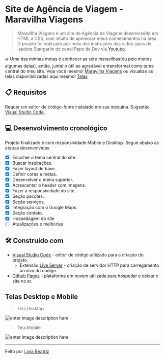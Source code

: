 # Site de Agência de Viagem - Maravilha Viagens
> Maravilha Viagens é um site de Agência de Viagens desenvolvido em HTML e CSS, com intuito de aprimorar meus conhecimentos na área. O projeto foi realizado por meio das instruções das vídeo aulas de Isadora Stangarlin do canal Papo de Dev via [Youtube](https://youtube.com/playlist?list=PLOUrDmh7c7mVzTETBVBerrMawaLd-4RMs). 

:airplane: Uma das minhas metas é conhecer as sete maravilhas(ou pelo menos algumas delas), então, juntei o útil ao agradável e transformei como tema central do meu site. Veja você mesmo! [Maravilha Viagens](https://liviabeatrizml.github.io/maravilha-viagem/) ou visualize as telas disponibilizadas aqui mesmo! [Telas](#telas-desktop-e-mobile)

## :clipboard: Requisitos
Requer um editor de código-fonte instalado em sua máquina. Sugestão [Visual Studio Code](https://code.visualstudio.com/).

## :computer: Desenvolvimento cronológico
Projeto finalizado e com responsividade Mobile e Desktop. Segue abaixo as etapas desenvolvidas:
 - [x] Escolher o tema central do site.
 - [x] Buscar inspirações.
 - [x] Fazer layout de base.
 - [x] Definir cores e metas.
 - [x] Desenvolver o menu superior.
 - [x] Acrescentar o header com imagens.
 - [x] Fazer a responsividade do site.
 - [x] Seção pacotes.
 - [x] Seção serviços.
 - [x] Integração com o Google Maps.
 - [x] Seção contato.
 - [x] Hospedagem do site
 - [ ] Atualizações e melhorias

## :hammer_and_wrench: Construído com

 - [Visual Studio Code](https://code.visualstudio.com/) - editor de código utilizado para a criação do projeto.
   - Extensão [Live Server](https://marketplace.visualstudio.com/items?itemName=ritwickdey.LiveServer) - criação de servidor HTTP para carregamento ao vivo do código.
 - [Github Pages](https://pages.github.com/) - plataforma em nuvem utilizada para hospedar e deixar o site no ar.

## Telas Desktop e Mobile
>Tela Desktop

![enter image description here](https://github.com/liviabeatrizml/maravilha-viagem/blob/main/componentes/GIF_TelaDesktop.gif?raw=true)
>Tela Mobile

![enter image description here](https://github.com/liviabeatrizml/maravilha-viagem/blob/main/componentes/GIF_TelaMobile.gif?raw=true)

---
Feito por [Livia Beatriz](https://github.com/liviabeatrizml) 
